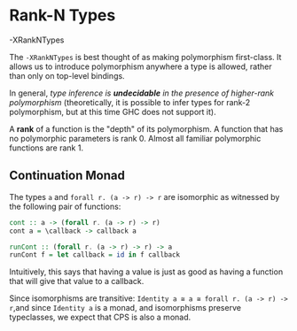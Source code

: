 # Rank-N Types

-XRankNTypes

The `-XRankNTypes` is best thought of as making polymorphism first-class. It allows us to introduce polymorphism anywhere a type is allowed, rather than only on top-level bindings.

In general, *type inference is **undecidable** in the presence of higher-rank polymorphism* (theoretically, it is possible to infer types for rank-2 polymorphism, but at this time GHC does not support it).

A **rank** of a function is the "depth" of its polymorphism. A function that has no polymorphic parameters is rank 0. Almost all familiar polymorphic functions are rank 1.


## Continuation Monad

The types `a` and `forall r. (a -> r) -> r` are isomorphic as witnessed by the following pair of functions:

```hs
cont :: a -> (forall r. (a -> r) -> r)
cont a = \callback -> callback a

runCont :: (forall r. (a -> r) -> r) -> a
runCont f = let callback = id in f callback
```

Intuitively, this says that having a value is just as good as having a function that will give that value to a callback.

Since isomorphisms are transitive: `Identity a ≅ a ≅ forall r. (a -> r) -> r`,and since `Identity a` is a monad, and isomorphisms preserve typeclasses, we expect that CPS is also a monad.
